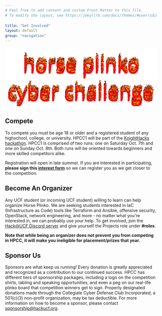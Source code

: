 ```yaml
---
# Feel free to add content and custom Front Matter to this file.
# To modify the layout, see https://jekyllrb.com/docs/themes/#overriding-theme-defaults

title: "Get Involved"
layout: default
group: "navigation"
---
```


![](assets/hpcc.gif)
## Compete

To compete you must be age 18 or older and a registered student of any highschool, college, or university. HPCC1 will be part of the [KnightHacks hackathon](https://2023.knighthacks.org/). HPCC1 is comprised of two runs: one on Saturday Oct. 7th and one on Sunday Oct. 8th. Both runs will be oriented towards beginners and more skilled competitors alike.

Registration will open in late summer. If you are interested in participating, **please sign this [interest form](https://www.hackucf.org/plinko-interest)** so we can register you as we get closer to the competition.

## Become An Organizer

Any UCF student (or incoming UCF student) willing to learn can help organize Horse Plinko. We are seeking students interested in IaC (Infrastructure as Code) tools like Terraform and Ansible, offensive security, OpenStack, network engineering, and more - no matter what you're interested in, we can probably use your help. To get involved, join the [Hack@UCF Discord server](https://discord.com/invite/VwkkDcJ) and give yourself the Projects role under **#roles**.

**Note that while being an organizer does not prevent you from competing in HPCC, it will make you ineligible for placement/prizes that year.**

## Sponsor Us
Sponsors are what keep us running! Every donation is greatly appreciated and recognized as a contribution to our continued success. HPCC has different tiers of sponsorship packages, including a logo on the competition shirts, tabling and speaking opportunities, and even a peg on our real-life plinko board that competition winners get to sign. Properly designated donations made through the Collegiate Cyber Defense Club Incorporated, a 501(c)(3) non-profit organization, may be tax deductible. For more information on how to become a sponsor, please contact [sponsorship@hackucf.org](mailto:sponsorship@hackucf.org).

<!--div class="container">
< a href='https://hackucf.org/plinko-interest' class="big-button">Sign our Interest Form</a>
</div-->

<style>
img {
    display: block;
    margin: auto;
}
</style>

